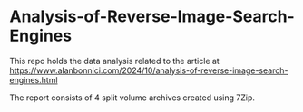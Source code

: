 # Analysis-of-Reverse-Image-Search-Engines

This repo holds the data analysis related to the article at https://www.alanbonnici.com/2024/10/analysis-of-reverse-image-search-engines.html

The report consists of 4 split volume archives created using 7Zip.
